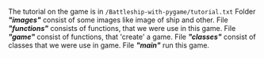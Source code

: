 The tutorial on the game is in `/Battleship-with-pygame/tutorial.txt`
Folder _**"images"**_ consist of some images like image of ship and other. 
File _**"functions"**_ consists of functions, that we were use in this game. 
File _**"game"**_ consist of functions, that 'create' a game. 
File _**"classes"**_ consist of classes that we were use in game. 
File _**"main"**_ run this game.
